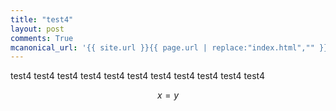```yaml
---
title: "test4"
layout: post
comments: True
mcanonical_url: '{{ site.url }}{{ page.url | replace:"index.html","" }}'
---
```




test4 test4 test4 test4 test4 test4 test4 test4 test4 test4 test4 

$$x=y$$






